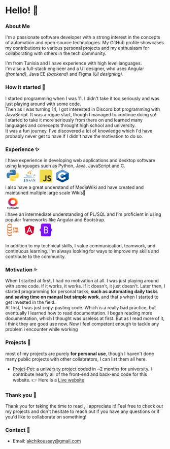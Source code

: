 # Hello! 👋

### About Me 
I'm a passionate software developer with a strong interest in the concepts of automation and open-source technologies. My GitHub profile showcases my contributions to various personal projects and my enthusiasm for collaborating with others in the tech community.

I'm from Tunisia and I have experience with high level languages.  
I'm also a full-stack engineer and a UI designer, who uses Angular *(frontend)*, Java EE *(backend)* and Figma *(UI designing)*.  

### How it started 🌱
I started programming when I was 11. I didn't take it too seriously and was just playing around with some code.  
Then as I was turning 14, I got interested in Discord bot programming with JavaScript. It was a rogue start, though I managed to continue doing so!  
I started to take it more seriously from there on and learned many languages and conecepts throught high school and university.  
It was a fun journey. I've discovered a lot of knowledge which I'd have probably never get to have if I didn't have the motivation to do so.

### Experience ✨
I have experience in developing web applications and desktop software using languages such as Python, Java, JavaScript and C.<br>
<img title="Python" alt="Python" src="https://raw.githubusercontent.com/Koussay-Akchi/Koussay-Akchi/main/images/Python.png" width="40" height="40" style="vertical-align:down; margin:4px"/> <img title="java" alt="java" src="https://raw.githubusercontent.com/Koussay-Akchi/Koussay-Akchi/main/images/java.png" width="40" height="40" style="vertical-align:down; margin:4px"/> <img title="Javascript" alt="Javascript" src="https://raw.githubusercontent.com/Koussay-Akchi/Koussay-Akchi/main/images/Javascript.png" width="40" height="40" style="vertical-align:down; margin:4px"/> <img title="c" alt="c" src="https://raw.githubusercontent.com/Koussay-Akchi/Koussay-Akchi/main/images/c.png" width="40" height="40" style="vertical-align:down; margin:4px"/><br>
i also have a great understand of MediaWiki and have created and maintained multiple large scale Wikis📑<br>
<img title="MediaWiki" alt="MediaWiki" src="https://raw.githubusercontent.com/Koussay-Akchi/Koussay-Akchi/main/images/MediaWiki.png" width="40" height="40" style="vertical-align:down; margin:4px"/><br>
i have an intermediate understanding of PL/SQL and I'm proficient in using popular frameworks like Angular and Bootstrap.<br><img title="sql" alt="sql" src="https://raw.githubusercontent.com/Koussay-Akchi/Koussay-Akchi/main/images/sql.png" width="40" height="40" style="vertical-align:down; margin:4px"/> <img title="angular" alt="angular" src="https://raw.githubusercontent.com/Koussay-Akchi/Koussay-Akchi/main/images/angular.png" width="40" height="40" style="vertical-align:down; margin:4px"/> <img title="bootstrap" alt="bootstrap" src="https://raw.githubusercontent.com/Koussay-Akchi/Koussay-Akchi/main/images/bootstrap.png" width="40" height="40" style="vertical-align:down; margin:4px"/>



In addition to my technical skills, I value communication, teamwork, and continuous learning. I'm always looking for ways to improve my skills and contribute to the community.


### Motivation 💦
When I started at first, I had no motivation at all. I was just playing around with some code. If it works, it works. If it doesn't, it just doesn't. 
Later then, I started programming for personal tasks, **such as automating daily tasks and saving time on manual but simple work**, and that's when I started to get invested in the field.<br>
At first, I was just copy-pasting code. Which is a really bad practice, but eventually I learned how to read documentation. I began reading more documentation, which I thought was useless at first. But as I read more of it, I think they are good use now. Now i feel competent enough to tackle any problem i encounter while working 

### Projects 🔭
most of my projects are purely **for personal use**, though I haven't done many public projects with other collabrators, I can list them all here.  
 - [Projet-Pet](https://github.com/Koussay-Akchi/projetpet/): a university project coded in ~2 months for university. I contribute nearly all of the front-end and back-end code for this website. 👉 Here is a [Live website](https://projet-pet.web.app/)
### Thank you 💖
Thank you for taking the time to read , I appreciate it! Feel free to check out my projects and don't hesitate to reach out if you have any questions or if you'd like to collaborate on something!

### Contact 📝
 * Email: akchikoussay@gmail.com
